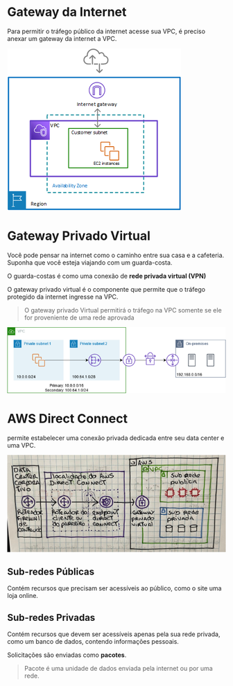 # Gateway da Internet
Para permitir o tráfego público da internet acesse sua VPC, é preciso anexar um gateway da internet a VPC.

![Internet gateway](../../../_images/AWS-Cloud-Practitioner-Essentials/Modulo4/internet-gateway.png)

# Gateway Privado Virtual
Você pode pensar na internet como o caminho entre sua casa e a cafeteria.  
Suponha que você esteja viajando com um guarda-costa.

O guarda-costas é como uma conexão de **rede privada virtual (VPN)**

O gateway privado virtual é o componente que permite que o tráfego protegido da internet ingresse na VPC.

>O gateway privado Virtual permitirá o tráfego na VPC somente se ele for proveniente de uma rede aprovada

![Gateway Privado](../../../_images/AWS-Cloud-Practitioner-Essentials/Modulo4/private-gateway.png)

# AWS Direct Connect
permite estabelecer uma conexão privada dedicada entre seu data center e uma VPC.

![Direct Conect](../../../_images/AWS-Cloud-Practitioner-Essentials/Modulo4/direct-conect.jpg)

## Sub-redes Públicas
Contém recursos que precisam ser acessíveis ao público, como o site uma loja online.

## Sub-redes Privadas
Contém recursos que devem ser acessíveis apenas pela sua rede privada, como um banco de dados, contendo informações pessoais.

Solicitações são enviadas como **pacotes**.

>Pacote é uma unidade de dados enviada pela internet ou por uma rede.
